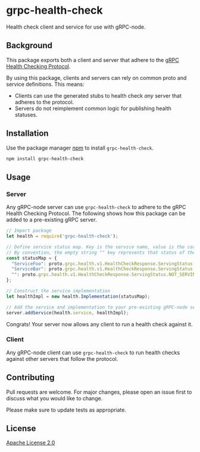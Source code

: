 # grpc-health-check

Health check client and service for use with gRPC-node.

## Background

This package exports both a client and server that adhere to the [gRPC Health Checking Protocol](https://github.com/grpc/grpc/blob/master/doc/health-checking.md).

By using this package, clients and servers can rely on common proto and service definitions. This means:
- Clients can use the generated stubs to health check _any_ server that adheres to the protocol.
- Servers do not reimplement common logic for publishing health statuses.

## Installation

Use the package manager [npm](https://www.npmjs.com/get-npm) to install `grpc-health-check`.

```bash
npm install grpc-health-check
```

## Usage

### Server

Any gRPC-node server can use `grpc-health-check` to adhere to the gRPC Health Checking Protocol. 
The following shows how this package can be added to a pre-existing gRPC server.

```javascript 1.8
// Import package
let health = require('grpc-health-check');

// Define service status map. Key is the service name, value is the corresponding status.
// By convention, the empty string "" key represents that status of the entire server.
const statusMap = {
  "ServiceFoo": proto.grpc.health.v1.HealthCheckResponse.ServingStatus.SERVING,
  "ServiceBar": proto.grpc.health.v1.HealthCheckResponse.ServingStatus.NOT_SERVING,
  "": proto.grpc.health.v1.HealthCheckResponse.ServingStatus.NOT_SERVING,
};

// Construct the service implementation
let healthImpl = new health.Implementation(statusMap);

// Add the service and implementation to your pre-existing gRPC-node server
server.addService(health.service, healthImpl);
```

Congrats! Your server now allows any client to run a health check against it.

### Client

Any gRPC-node client can use `grpc-health-check` to run health checks against other servers that follow the protocol.

## Contributing

Pull requests are welcome. For major changes, please open an issue first to discuss what you would like to change.

Please make sure to update tests as appropriate.

## License
[Apache License 2.0](https://choosealicense.com/licenses/apache-2.0/)